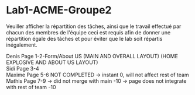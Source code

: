 # Lab1-ACME-Groupe2

Veuiller afficher la répartition des tâches, ainsi que le travail effectué par chacun des membres de l'équipe
ceci est requis afin de donner une répartition égale des tâches et pour éviter que le lab soit répartis inégalement.

Denis Page 1-2-Form/About US (MAIN AND OVERALL LAYOUT) (HOME EXPLOSIVE AND ABOUT US LAYOUT)<br>
Sidi Page 3-4 <br>
Maxime Page 5-6 NOT COMPLETED -> instant 0, will not affect rest of team <br>
Mathis Page 7-9  -> did not merge with main -10 -> page does not integrate with rest of team -10<br>
